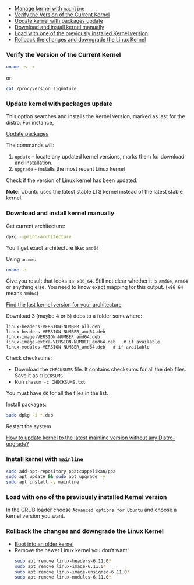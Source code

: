 - [Manage kernel with `mainline`](#install-kernel-with-mainline)
- [Verify the Version of the Current Kernel](#verify-the-version-of-the-current-kernel)
- [Update kernel with packages update](#update-kernel-with-packages-update)
- [Download and install kernel manually](#download-and-install-kernel-manually)
- [Load with one of the previously installed Kernel version](#load-with-one-of-the-previously-installed-kernel-version)
- [Rollback the changes and downgrade the Linux Kernel](#rollback-the-changes-and-downgrade-the-linux-kernel)


### Verify the Version of the Current Kernel

```bash
uname -s -r
```
or:
```bash
cat /proc/version_signature
```

### Update kernel with packages update

This option searches and installs the Kernel version, marked as last for the distro.
For instance, 

[Update packages](packages.update.md)

The commands will:
1. `update` - locate any updated kernel versions, marks them for download and installation.
2. `upgrade` - installs the most recent Linux kernel

Check if the version of Linux kernel has been updated.

**Note:** Ubuntu uses the latest stable LTS kernel instead of the latest stable kernel.

### Download and install kernel manually

Get current architecture:
```bash
dpkg --print-architecture
```
You'll get exact architecture like: `amd64`

Using `uname`:
```bash
uname -i
```
Give you result that looks as: `x86_64`. Still not clear whether it is `amd64`, `arm64` or anything else.
You need to know exact mapping for this output. (`x86_64` means `amd64`)

[Find the last kernel version for your architecture](https://kernel.ubuntu.com/mainline/)

Download 3 (maybe 4 or 5) debs to a folder somewhere:
```text
linux-headers-VERSION-NUMBER_all.deb
linux-headers-VERSION-NUMBER_amd64.deb
linux-image-VERSION-NUMBER_amd64.deb
linux-image-extra-VERSION-NUMBER_amd64.deb   # if available
linux-modules-VERSION-NUMBER_amd64.deb   # if available
```
Check checksums:
- Download the `CHECKSUMS` file. It contains checksums for all the deb files. Save it as `CHECKSUMS`
- Run `shasum -c CHECKSUMS.txt`

You must have `OK` for all the files in the list.

Install packages:
```bash
sudo dpkg -i *.deb
```

Restart the system

[How to update kernel to the latest mainline version without any Distro-upgrade?](https://askubuntu.com/a/142000/458132)

### Install kernel with `mainline`

```bash
sudo add-apt-repository ppa:cappelikan/ppa
sudo apt update && sudo apt upgrade -y
sudo apt install -y mainline
```

### Load with one of the previously installed Kernel version

In the GRUB loader choose `Advanced options for Ubuntu` and choose a kernel version you want.

### Rollback the changes and downgrade the Linux Kernel

- [Boot into an older kernel](#load-with-one-of-the-previously-installed-kernel-version)
- Remove the newer Linux kernel you don’t want: 
    ```bash
    sudo apt remove linux-headers-6.11.0*
    sudo apt remove linux-image-6.11.0*
    sudo apt remove linux-image-unsigned-6.11.0*
    sudo apt remove linux-modules-6.11.0*
    ```